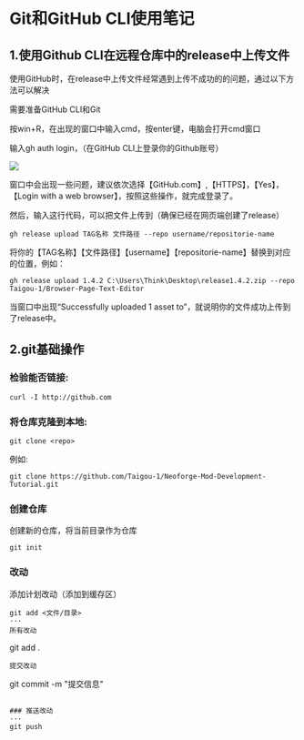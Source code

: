 # Git和GitHub CLI使用笔记

## 1.使用Github CLI在远程仓库中的release中上传文件

使用GitHub时，在release中上传文件经常遇到上传不成功的的问题，通过以下方法可以解决

需要准备GitHub CLI和Git

按win+R，在出现的窗口中输入cmd，按enter键，电脑会打开cmd窗口

输入gh auth login，（在GitHub CLI上登录你的Github账号）

![](https://github.com/Taigou-1/Blogs-Tech-Tips-Articles/blob/main/assets/1.png)

窗口中会出现一些问题，建议依次选择【GitHub.com】,【HTTPS】，【Yes】，【Login with a web browser】，按照这些操作，就完成登录了。

然后，输入这行代码，可以把文件上传到（确保已经在网页端创建了release）

```
gh release upload TAG名称 文件路径 --repo username/repositorie-name
```

将你的【TAG名称】【文件路径】【username】【repositorie-name】替换到对应的位置，例如：

```
gh release upload 1.4.2 C:\Users\Think\Desktop\release1.4.2.zip --repo Taigou-1/Browser-Page-Text-Editor
```

当窗口中出现“Successfully uploaded 1 asset to”，就说明你的文件成功上传到了release中。

## 2.git基础操作

### 检验能否链接:
```
curl -I http://github.com
```

### 将仓库克隆到本地:
```
git clone <repo>
```
例如:
```
git clone https://github.com/Taigou-1/Neoforge-Mod-Development-Tutorial.git
```

### 创建仓库
创建新的仓库，将当前目录作为仓库
```
git init
```

### 改动
添加计划改动（添加到缓存区）
```
git add <文件/目录>
···
所有改动
```
git add .
```
提交改动
```
git commit -m "提交信息"
```

### 推送改动
···
git push
```
